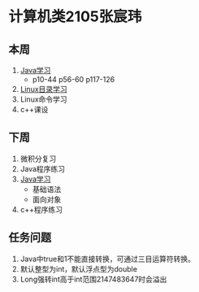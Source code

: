 # 计算机类2105张宸玮  
## 本周
1. [Java学习](https://www.bilibili.com/video/BV18J411W7cE?p=61&spm_id_from=pageDriver)
    - p10-44 p56-60 p117-126
2. [Linux目录学习](https://www.runoob.com/linux/linux-system-contents.html)
3. Linux命令学习
4. c++课设

## 下周
1. 微积分复习
2. Java程序练习
3. [Java学习](https://www.bilibili.com/video/BV18J411W7cE)
    - 基础语法
    - 面向对象
4. c++程序练习

## 任务问题
1. Java中true和1不能直接转换，可通过三目运算符转换。
2. 默认整型为int，默认浮点型为double
3. Long强转int高于int范围2147483647时会溢出

